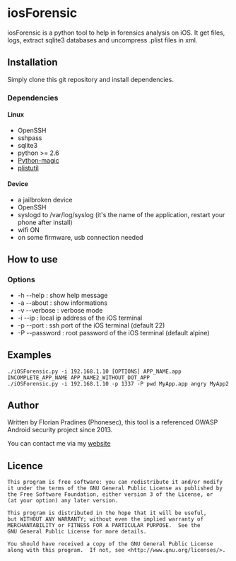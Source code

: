# iosForensic

iosForensic is a python tool to help in forensics analysis on iOS.
It get files, logs, extract sqlite3 databases and uncompress .plist files in xml.


## Installation
Simply clone this git repository and install dependencies.

### Dependencies

#### Linux
- 	OpenSSH
- 	sshpass
-	sqlite3
-	python >= 2.6
-	[Python-magic](https://github.com/ahupp/python-magic/)
- 	[plistutil](http://cgit.sukimashita.com/libplist.git)

#### Device
-	a jailbroken device
- 	OpenSSH
- 	syslogd to /var/log/syslog (it's the name of the application, restart your phone after install)
- 	wifi ON
- 	on some firmware, usb connection needed

## How to use

### Options
-	-h --help : show help message
-	-a --about : show informations
-	-v --verbose : verbose mode
-	-i --ip : local ip address of the iOS terminal
-	-p --port : ssh port of the iOS terminal (default 22)
-	-P --password : root password of the iOS terminal (default alpine)
	
## Examples
	./iOSForensic.py -i 192.168.1.10 [OPTIONS] APP_NAME.app INCOMPLETE_APP_NAME APP_NAME2_WITHOUT_DOT_APP
	./iOSForensic.py -i 192.168.1.10 -p 1337 -P pwd MyApp.app angry MyApp2

## Author
Written by Florian Pradines (Phonesec), this tool is a referenced OWASP Android security project since 2013.

You can contact me via my [website](http://florianpradines.com)

## Licence
	This program is free software: you can redistribute it and/or modify
	it under the terms of the GNU General Public License as published by
	the Free Software Foundation, either version 3 of the License, or
	(at your option) any later version.

	This program is distributed in the hope that it will be useful,
	but WITHOUT ANY WARRANTY; without even the implied warranty of
	MERCHANTABILITY or FITNESS FOR A PARTICULAR PURPOSE.  See the
	GNU General Public License for more details.

	You should have received a copy of the GNU General Public License
	along with this program.  If not, see <http://www.gnu.org/licenses/>.

